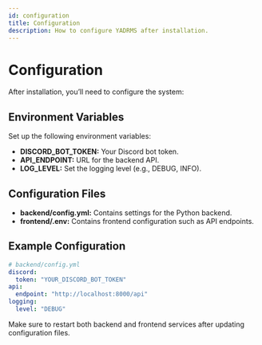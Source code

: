 ```yaml
---
id: configuration
title: Configuration
description: How to configure YADRMS after installation.
---
```


# Configuration

After installation, you’ll need to configure the system:

## Environment Variables

Set up the following environment variables:

- **DISCORD_BOT_TOKEN:** Your Discord bot token.
- **API_ENDPOINT:** URL for the backend API.
- **LOG_LEVEL:** Set the logging level (e.g., DEBUG, INFO).

## Configuration Files

- **backend/config.yml:** Contains settings for the Python backend.
- **frontend/.env:** Contains frontend configuration such as API endpoints.

## Example Configuration

```yaml
# backend/config.yml
discord:
  token: "YOUR_DISCORD_BOT_TOKEN"
api:
  endpoint: "http://localhost:8000/api"
logging:
  level: "DEBUG"
```

Make sure to restart both backend and frontend services after updating configuration files.
